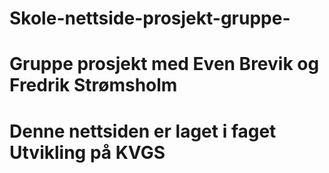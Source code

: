 # Skole-nettside-prosjekt-gruppe-

# Gruppe prosjekt med Even Brevik og Fredrik Strømsholm

# Denne nettsiden er laget i faget Utvikling på KVGS
